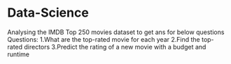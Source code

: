 # Data-Science

Analysing the IMDB Top 250 movies dataset to get ans for below questions
 Questions:
 1.What are the top-rated movie for each year
 2.Find the top-rated directors
 3.Predict the rating of a new movie with a budget and runtime

